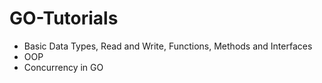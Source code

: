 # GO-Tutorials

- Basic Data Types, Read and Write, Functions, Methods and Interfaces
- OOP
- Concurrency in GO
